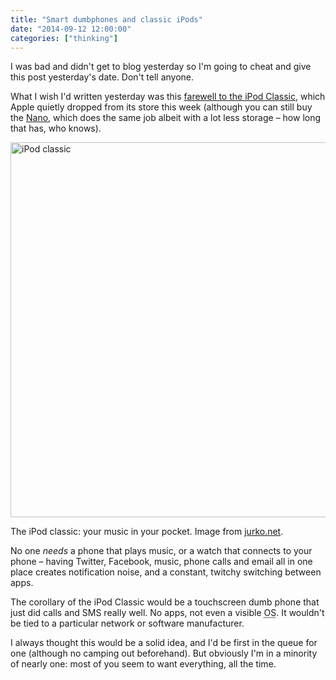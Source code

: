 ```yaml
---
title: "Smart dumbphones and classic iPods"
date: "2014-09-12 12:00:00"
categories: ["thinking"]
---
```



I was bad and didn't get to blog yesterday so I'm going to cheat and give this post yesterday's date. Don't tell anyone.

What I wish I'd written yesterday was this <a href="https://www.abccopywriting.com/2014/09/12/why-i-loved-the-ipod-classic">farewell to the iPod Classic</a>, which Apple quietly dropped from its store this week (although you can still buy the <a href="https://www.apple.com/uk/ipod-nano/">Nano</a>, which does the same job albeit with a lot less storage &#8211; how long that has, who knows).

<img src="https://dl.dropboxusercontent.com/u/6144461/assets/images/ipod-classic.jpg" height="600" width="960" alt="iPod classic" class="bleed">

<p class="figcaption">The iPod classic: your music in your pocket. Image from <a href="https://www.google.co.uk/url?sa=i&rct=j&q=&esrc=s&source=images&cd=&cad=rja&uact=8&docid=rYUub2Zk0ss2RM&tbnid=OA0IOIVuee3NtM:&ved=0CAQQjBw&url=http%3A%2F%2Fimg1.jurko.net%2Fwide%2Fwallpaper_2477.jpg&ei=4rYvVKj3EYnpaILugrAG&bvm=bv.76802529,d.d2s&psig=AFQjCNEWO-F5OPwQrzGC19l4qryzuGY5OA&ust=1412499547146153">jurko.net</a>.</p>

No one _needs_ a phone that plays music, or a watch that connects to your phone &#8211; having Twitter, Facebook, music, phone calls and email all in one place creates notification noise, and a constant, twitchy switching between apps.

The corollary of the iPod Classic would be a touchscreen dumb phone that just did calls and SMS really well. No apps, not even a visible <abbr title="Operating System">OS</abbr>. It wouldn't be tied to a particular network or software manufacturer.

I always thought this would be a solid idea, and I'd be first in the queue for one (although no camping out beforehand). But obviously I'm in a minority of nearly one: most of you seem to want everything, all the time.
